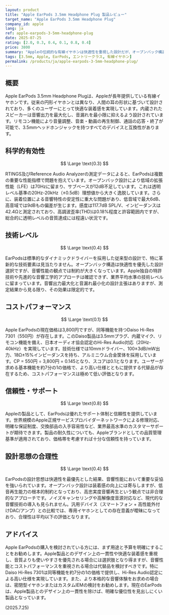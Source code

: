 ```yaml
---
layout: product
title: "Apple EarPods 3.5mm Headphone Plug 製品レビュー"
target_name: "Apple EarPods 3.5mm Headphone Plug"
company_id: apple
lang: ja
ref: apple-earpods-3-5mm-headphone-plug
date: 2025-07-25
rating: [2.0, 0.3, 0.4, 0.1, 0.8, 0.4]
price: 3800
summary: "Appleの伝統的な有線イヤホンは快適性を重視した設計だが、オープンバック構造による低音不足と極めて低いコストパフォーマンスが問題"
tags: [3.5mm, Apple, EarPods, エントリークラス, 有線イヤホン]
permalink: /products/ja/apple-earpods-3-5mm-headphone-plug/
---
```

## 概要

Apple EarPods 3.5mm Headphone Plugは、Appleが長年提供している有線イヤホンです。従来の円形イヤホンとは異なり、人間の耳の形状に基づいて設計されており、多くのユーザーにとって快適な装着感を実現しています。内蔵されたスピーカーは音響出力を最大化し、音漏れを最小限に抑えるよう設計されています。リモコン機能により音量調整、音楽・動画の再生制御、通話の応答・終了が可能で、3.5mmヘッドホンジャックを持つすべてのデバイスと互換性があります。

## 科学的有効性

$$ \Large \text{0.3} $$

RTINGS及びReference Audio Analyzerの測定データによると、EarPodsは複数の重要な性能指標で問題を抱えています。オープンバック設計により低域の拡張性能（LFE）は70Hzに留まり、サブベースが12dB不足しています。これは透明レベル基準の20Hz-20kHz（±0.5dB）理想値から大きく逸脱しています。さらに、装着位置による音響特性の安定性に重大な問題があり、低音域で最大6dB、高音域では9dBもの偏差が生じます。感度は117.7dB SPL/V、インピーダンスは42.4Ωと測定されており、高調波歪率(THD)は0.18%程度と許容範囲内ですが、総合的に透明レベルの音質達成には程遠い状況です。

## 技術レベル

$$ \Large \text{0.4} $$

EarPodsは標準的なダイナミックドライバーを採用した従来型の設計で、特に革新的な技術要素は見当たりません。オープンバック構造は快適性を優先した設計選択ですが、音響性能の観点では制約が大きくなっています。Apple独自の特許技術や先進的な音響工学的アプローチは確認できず、業界平均水準の技術レベルに留まっています。音響出力最大化と音漏れ最小化の設計主張はありますが、測定結果から見る限り、その効果は限定的です。

## コストパフォーマンス

$$ \Large \text{0.1} $$

Apple EarPodsの現在価格は3,800円ですが、同等機能を持つDaiso Hi-Res 7301（550円）が存在します。このDaiso製品は3.5mmプラグ、内蔵マイク、リモコン機能を備え、日本オーディオ協会認定のHi-Res Audio対応（20Hz-40kHz）を実現しています。技術仕様では10mmドライバー、100±3dB/mW出力、18Ω±15%インピーダンスを持ち、アルミニウム合金筐体を採用しています。CP = 550円 ÷ 3,800円 = 0.145となり、スコアは0.1となります。ユーザーが求める基本機能を約7分の1の価格で、より高い仕様とともに提供する代替品が存在するため、コストパフォーマンスは極めて低い評価となります。

## 信頼性・サポート

$$ \Large \text{0.8} $$

Appleの製品として、EarPodsは優れたサポート体制と信頼性を提供しています。世界規模のApple正規サービスプロバイダーネットワークによる修理対応、明確な保証制度、交換部品の入手容易性など、業界最高水準のカスタマーサポートが期待できます。製品の耐久性についても、Appleブランドとしての品質管理基準が適用されており、価格帯を考慮すれば十分な信頼性を持っています。

## 設計思想の合理性

$$ \Large \text{0.4} $$

EarPodsの設計思想は快適性を最優先とした結果、音響性能において重要な妥協を強いられています。オープンバック設計は装着感の向上には寄与しますが、低音再生能力の根本的制約となっており、高忠実度音響再生という観点では非合理的なアプローチです。ノイズキャンセリングや高解像度音源対応など、現代的な音響技術の導入も見られません。汎用デバイス（スマートフォン + 高性能外付けDAC/アンプ）との比較では、専用イヤホンとしての存在意義が曖昧になっており、合理性は平均以下の評価となります。

## アドバイス

Apple EarPodsの購入を検討されている方には、まず用途と予算を明確にすることをお勧めします。Apple製品とのデザイン上の一貫性や快適な装着感を重視し、音質よりも使いやすさを優先される場合には選択肢となり得ますが、音響性能とコストパフォーマンスを重視される場合は代替品を検討すべきです。特にDaiso Hi-Res 7301は同等機能を約7分の1の価格で提供し、Hi-Res Audio認定による高い仕様を実現しています。また、より本格的な音響体験をお求めの場合は、密閉型イヤホンまたはカスタムIEMの検討をお勧めします。現在のEarPodsは、Apple製品とのデザイン上の一貫性を除けば、明確な優位性を見出しにくい製品となっています。

(2025.7.25)

